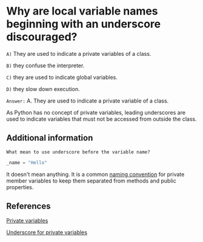 # Why are local variable names beginning with an underscore discouraged?

`A)` They are used to indicate a private variables of a class.

`B)` they confuse the interpreter.

`C)` they are used to indicate global variables.

`D)` they slow down execution.

`Answer:` A. They are used to indicate a private variable of a class.

As Python has no concept of private variables, leading underscores are used to indicate variables that must not be accessed from outside the class.

## Additional information

`What mean to use underscore before the variable name?`

```python
_name = "Hello"
```

It doesn't mean anything. It is a common [naming convention](https://docs.python.org/2/tutorial/classes.html#private-variables-and-class-local-references) for private member variables to keep them separated from methods and public properties.

## References

[Private variables](https://brainly.in/question/2835258)

[Underscore for private variables](https://stackoverflow.com/questions/6903022/why-do-we-use-in-variable-names)
